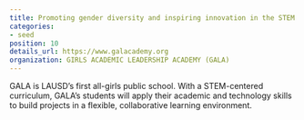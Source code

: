 ```yaml
---
title: Promoting gender diversity and inspiring innovation in the STEM fields
categories:
- seed
position: 10
details_url: https://www.galacademy.org
organization: GIRLS ACADEMIC LEADERSHIP ACADEMY (GALA)
---
```


GALA is LAUSD’s first all-girls public school. With a STEM-centered curriculum, GALA’s students will apply their academic and technology skills to build projects in a flexible, collaborative learning environment.
